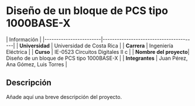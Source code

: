 # Diseño de un bloque de PCS tipo 1000BASE-X

| Información                                           |
|------------------------|----------------------------------------|
| **Universidad**        | Universidad de Costa Rica              |
| **Carrera**            | Ingeniería Eléctrica                   |
| **Curso**              | IE-0523 Circuitos Digitales II c       |
| **Nombre del proyecto**| Diseño de un bloque de PCS tipo 1000BASE-X |
| **Integrantes**        | Juan Pérez, Ana Gómez, Luis Torres     |

## Descripción
Añade aquí una breve descripción del proyecto.

